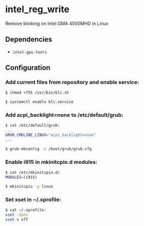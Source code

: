 # intel_reg_write
Remove blinking on Intel GMA 4500MHD in Linux


## Dependencies

* `intel-gpu-tools`


## Configuration

### Add current files from repository and enable service:

```bash
$ chmod +755 /usr/bin/blc.sh

$ systemctl enable blc.service
```


### Add acpi_backlight=none to /etc/default/grub:

```bash
$ cat /etc/default/grub:
...
GRUB_CMDLINE_LINUX="acpi_backlight=none"
...

$ grub-mkconfig -o /boot/grub/grub.cfg
```


### Enable i915 in mkinitcpio.d modules:

```bash
$ cat /etc/mkinitcpio.d/
MODULES=(i915)

$ mkinitcpio -p linux
```


### Set xset in ~/.xprofile:

```bash
$ cat ~/.xprofile:
xset -dpms
xset s off
```
